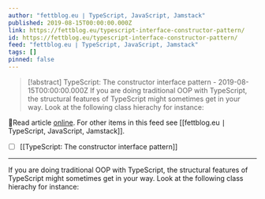```yaml
---
author: "fettblog․eu ∣ TypeScript, JavaScript, Jamstack"
published: 2019-08-15T00:00:00.000Z
link: https://fettblog.eu/typescript-interface-constructor-pattern/
id: https://fettblog.eu/typescript-interface-constructor-pattern/
feed: "fettblog․eu ∣ TypeScript, JavaScript, Jamstack"
tags: []
pinned: false
---
```

> [!abstract] TypeScript: The constructor interface pattern - 2019-08-15T00:00:00.000Z
> If you are doing traditional OOP with TypeScript, the structural features of TypeScript might sometimes get in your way. Look at the following class hierachy for instance:

🔗Read article [online](https://fettblog.eu/typescript-interface-constructor-pattern/). For other items in this feed see [[fettblog․eu ∣ TypeScript, JavaScript, Jamstack]].

- [ ] [[TypeScript꞉ The constructor interface pattern]]
- - -
If you are doing traditional OOP with TypeScript, the structural features of TypeScript might sometimes get in your way. Look at the following class hierachy for instance:
